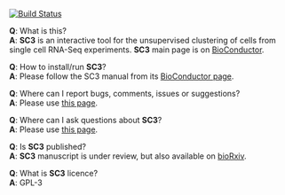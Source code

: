 [![Build Status](https://travis-ci.org/hemberg-lab/SC3.svg?branch=master)](https://travis-ci.org/hemberg-lab/SC3)

__Q__: What is this?  
__A__: __SC3__ is an interactive tool for the unsupervised clustering of cells from single cell RNA-Seq experiments. __SC3__ main page is on [BioConductor](http://bioconductor.org/packages/SC3/).

__Q__: How to install/run __SC3__?  
__A__: Please follow the SC3 manual from its [BioConductor page](http://bioconductor.org/packages/SC3/).

__Q__: Where can I report bugs, comments, issues or suggestions?  
__A__: Please use [this page](https://github.com/hemberg-lab/SC3/issues).

__Q__: Where can I ask questions about __SC3__?  
__A__: Please use [this page](https://support.bioconductor.org/p/new/post/?tag_val=SC3).

__Q__: Is __SC3__ published?  
__A__: __SC3__ manuscript is under review, but also available on [bioRxiv](http://biorxiv.org/content/early/2016/01/13/036558).

__Q__: What is __SC3__ licence?  
__A__: GPL-3
